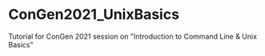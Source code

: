 # ConGen2021_UnixBasics
Tutorial for ConGen 2021 session on "Introduction to Command Line & Unix Basics"

